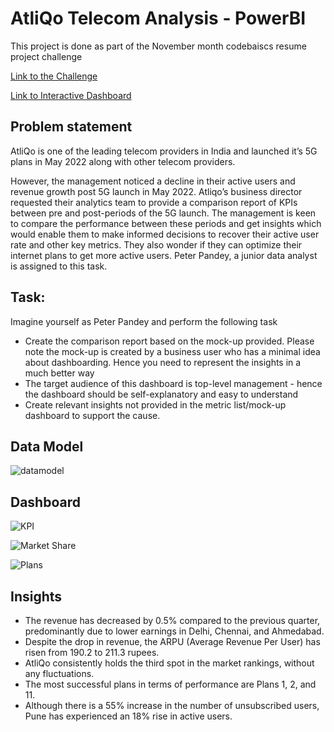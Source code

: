 # AtliQo Telecom Analysis - PowerBI

This project is done as part of the November month codebaiscs resume project challenge

[Link to the Challenge](https://codebasics.io/challenge/codebasics-resume-project-challenge)

[Link to Interactive Dashboard](https://app.powerbi.com/view?r=eyJrIjoiY2Q4ZWU4NTktMGVjYi00NjhlLWEzYWItY2ZhNjI1ZWQ0Nzg1IiwidCI6ImM2ZTU0OWIzLTVmNDUtNDAzMi1hYWU5LWQ0MjQ0ZGM1YjJjNCJ9)

## Problem statement

AtliQo is one of the leading telecom providers in India and launched it’s 5G plans in May 2022 along with other telecom providers.

However, the management noticed a decline in their active users and revenue growth post 5G launch in May 2022. Atliqo’s business director requested their analytics team to provide a comparison report of KPIs between pre and post-periods of the 5G launch. The management is keen to compare the performance between these periods and get insights which would enable them to make informed decisions to recover their active user rate and other key metrics. They also wonder if they can optimize their internet plans to get more active users. Peter Pandey, a junior data analyst is assigned to this task.

## Task:

Imagine yourself as Peter Pandey and perform the following task

- Create the comparison report based on the mock-up provided. Please note the mock-up is created by a business user who has a minimal idea about dashboarding. Hence you need to represent the insights in a much better way
- The target audience of this dashboard is top-level management - hence the dashboard should be self-explanatory and easy to understand
- Create relevant insights not provided in the metric list/mock-up dashboard to support the cause.

## Data Model

![datamodel](https://github.com/Nitha-SKumar/AtliQo-Telecom-Analysis-Power-BI/blob/main/Dashboard/data%20model.PNG)

## Dashboard
![KPI](https://github.com/Nitha-SKumar/AtliQo-Telecom-Analysis-Power-BI/blob/main/Dashboard/KPI.PNG)

![Market Share](https://github.com/Nitha-SKumar/AtliQo-Telecom-Analysis-Power-BI/blob/main/Dashboard/Market%20share.PNG)

![Plans](https://github.com/Nitha-SKumar/AtliQo-Telecom-Analysis-Power-BI/blob/main/Dashboard/Plans.PNG)

## Insights

- The revenue has decreased by 0.5% compared to the previous quarter, predominantly due to lower earnings in Delhi, Chennai, and Ahmedabad.
- Despite the drop in revenue, the ARPU (Average Revenue Per User) has risen from 190.2 to 211.3 rupees.
- AtliQo consistently holds the third spot in the market rankings, without any fluctuations.
- The most successful plans in terms of performance are Plans 1, 2, and 11.
- Although there is a 55% increase in the number of unsubscribed users, Pune has experienced an 18% rise in active users.







